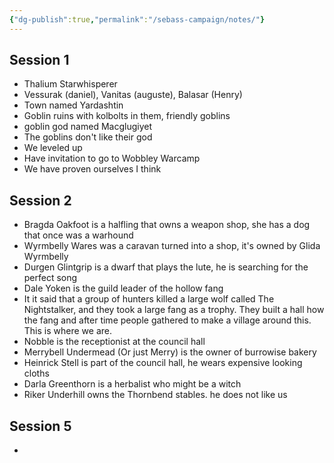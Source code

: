 ```yaml
---
{"dg-publish":true,"permalink":"/sebass-campaign/notes/"}
---
```


## Session 1
- Thalium Starwhisperer
- Vessurak (daniel), Vanitas (auguste), Balasar (Henry)
- Town named Yardashtin
- Goblin ruins with kolbolts in them, friendly goblins
- goblin god named Macglugiyet
- The goblins don't like their god
- We leveled up
- Have invitation to go to Wobbley Warcamp
- We have proven ourselves I think


## Session 2
- Bragda Oakfoot is a halfling that owns a weapon shop, she has a dog that once was a warhound
- Wyrmbelly Wares was a caravan turned into a shop, it's owned by Glida Wyrmbelly
- Durgen Glintgrip is a dwarf that plays the lute, he is searching for the perfect song
- Dale Yoken is the guild leader of the hollow fang
- It it said that a group of hunters killed a large wolf called The Nightstalker, and they took a large fang as a trophy. They built a hall how the fang and after time people gathered to make a village around this. This is where we are.
- Nobble is the receptionist at the council hall
- Merrybell Undermead (Or just Merry) is the owner of burrowise bakery
- Heinrick Stell is part of the council hall, he wears expensive looking cloths
- Darla Greenthorn is a herbalist who might be a witch
- Riker Underhill owns the Thornbend stables. he does not like us

## Session 5
- 